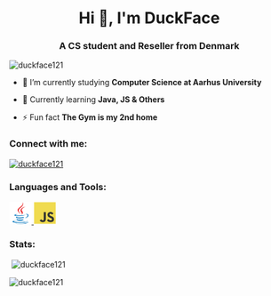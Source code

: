 <h1 align="center">Hi 👋, I'm DuckFace</h1>
<h3 align="center">A CS student and Reseller from Denmark</h3>

<p align="left"> <img src="https://komarev.com/ghpvc/?username=duckface121&label=Profile%20views&color=0e75b6&style=flat" alt="duckface121" /> </p>

- 🌱 I’m currently studying **Computer Science at Aarhus University**

- 📖 Currently learning **Java, JS & Others**

- ⚡ Fun fact **The Gym is my 2nd home**

<h3 align="left">Connect with me:</h3>
<p align="left">
<a href="https://twitter.com/duckface121" target="blank"><img align="center" src="https://raw.githubusercontent.com/rahuldkjain/github-profile-readme-generator/master/src/images/icons/Social/twitter.svg" alt="duckface121" height="30" width="40" /></a>
</p>

<h3 align="left">Languages and Tools:</h3>
<p align="left"> <a href="https://www.java.com" target="_blank" rel="noreferrer"> <img src="https://raw.githubusercontent.com/devicons/devicon/master/icons/java/java-original.svg" alt="java" width="40" height="40"/> </a> <a href="https://developer.mozilla.org/en-US/docs/Web/JavaScript" target="_blank" rel="noreferrer"> <img src="https://raw.githubusercontent.com/devicons/devicon/master/icons/javascript/javascript-original.svg" alt="javascript" width="40" height="40"/> </a> </p>

<h3 align="left">Stats:</h3>
<p>&nbsp;<img align="center" src="https://github-readme-stats.vercel.app/api?username=duckface121&show_icons=true&theme=dark&locale=en" alt="duckface121" /></p>

<p><img align="center" src="https://github-readme-streak-stats.herokuapp.com/?user=duckface121&theme=dark" alt="duckface121" /></p>
